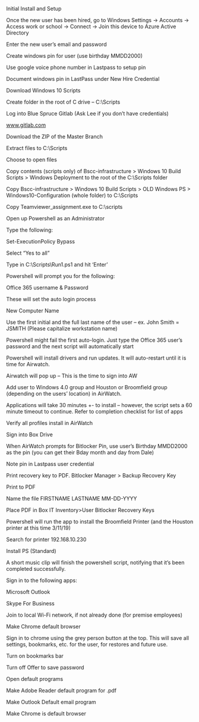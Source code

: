 Initial Install and Setup

Once the new user has been hired, go to Windows Settings -> Accounts -> Access work or school -> Connect -> Join this device to Azure Active Directory

Enter the new user’s email and password  

Create windows pin for user (use birthday MMDD2000)

Use google voice phone number in Lastpass to setup pin

Document windows pin in LastPass under New Hire Credential

Download Windows 10 Scripts

Create folder in the root of C drive – C:\Scripts

Log into Blue Spruce Gitlab (Ask Lee if you don’t have credentials)

www.gitlab.com

Download the ZIP of the Master Branch

Extract files to C:\Scripts

Choose to open files

Copy contents (scripts only) of Bscc-infrastructure > Windows 10 Build Scripts > Windows Deployment to the root of the C:\Scripts folder

Copy Bscc-infrastructure > Windows 10 Build Scripts > OLD Windows PS > Windows10-Configuration (whole folder) to C:\Scripts

Copy Teamviewer_assignment.exe to C:\scripts

Open up Powershell as an Administrator

Type the following:

Set-ExecutionPolicy Bypass

Select “Yes to all”

Type in C:\Scripts\Run1.ps1 and hit ‘Enter’

Powershell will prompt you for the following:

Office 365 username & Password

These will set the auto login process

New Computer Name

Use the first initial and the full last name of the user – ex. John Smith = JSMITH (Please capitalize workstation name)

Powershell might fail the first auto-login.  Just type the Office 365 user’s password and the next script will automatically start

Powershell will install drivers and run updates.  It will auto-restart until it is time for Airwatch.

Airwatch will pop up – This is the time to sign into AW  

Add user to Windows 4.0 group and Houston or Broomfield group (depending on the users’ location) in AirWatch.

Applications will take 30 minutes +- to install – however, the script sets a 60 minute timeout to continue. Refer to completion checklist for list of apps

Verify all profiles install in AirWatch

Sign into Box Drive

When AirWatch prompts for Bitlocker Pin, use user’s Birthday MMDD2000 as the pin (you can get their Bday month and day from Dale)

Note pin in Lastpass user credential

Print recovery key to PDF. Bitlocker Manager > Backup Recovery Key

Print to PDF

Name the file FIRSTNAME LASTNAME MM-DD-YYYY

Place PDF in Box IT Inventory>User Bitlocker Recovery Keys

Powershell will run the app to install the Broomfield Printer (and the Houston printer at this time 3/11/19)

Search for printer 192.168.10.230

Install PS (Standard)

A short music clip will finish the powershell script, notifying that it’s been completed successfully.  

Sign in to the following apps:

Microsoft Outlook

Skype For Business

Join to local Wi-Fi network, if not already done (for premise employees)

Make Chrome default browser

Sign in to chrome using the grey person button at the top. This will save all settings, bookmarks, etc. for the user, for restores and future use.

Turn on bookmarks bar

Turn off Offer to save password

Open default programs

Make Adobe Reader default program for .pdf

Make Outlook Default email program

Make Chrome is default browser 
